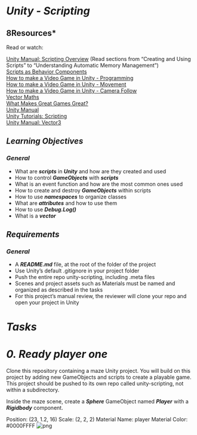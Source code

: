 # ***Unity - Scripting***
## **8Resources***
Read or watch:

[Unity Manual: Scripting Overview](https://docs.unity3d.com/Manual/ScriptingConcepts.html) (Read sections from “Creating and Using Scripts” to “Understanding Automatic Memory Management”)\
[Scripts as Behavior Components](https://learn.unity.com/tutorial/scripts-as-behaviour-components)\
[How to make a Video Game in Unity - Programming](https://www.youtube.com/watch?v=9ZEu_I-ido4&feature=youtu.be)\
[How to make a Video Game in Unity - Movement](https://www.youtube.com/watch?v=Au8oX5pu5u4)\
[How to make a Video Game in Unity - Camera Follow](https://www.youtube.com/watch?v=HVB6UVcb3f8)\
[Vector Maths](https://learn.unity.com/tutorial/vector-maths)\
[What Makes Great Games Great?](https://www.youtube.com/watch?v=aC3c_pcWwIQ)\
[Unity Manual](https://docs.unity3d.com/Manual/index.html)\
[Unity Tutorials: Scripting](https://learn.unity.com/course/beginner-scripting)\
[Unity Manual: Vector3](https://docs.unity3d.com/ScriptReference/Vector3.html)

## ***Learning Objectives***
### ***General***
- What are ***scripts*** in ***Unity*** and how are they created and used
- How to control ***GameObjects*** with ***scripts***
- What is an event function and how are the most common ones used
- How to create and destroy ***GameObjects*** within scripts
- How to use ***namespaces*** to organize classes
- What are ***attributes*** and how to use them
- How to use ***Debug.Log()***
- What is a ***vector***

## ***Requirements***
### ***General***
- A ***README.md*** file, at the root of the folder of the project
- Use Unity’s default .gitignore in your project folder
- Push the entire repo unity-scripting, including .meta files
- Scenes and project assets such as Materials must be named and organized as described in the tasks
- For this project’s manual review, the reviewer will clone your repo and open your project in Unity

# ***Tasks***
# ***0. Ready player one***

Clone this repository containing a maze Unity project. You will build on this project by adding new GameObjects and scripts to create a playable game. This project should be pushed to its own repo called unity-scripting, not within a subdirectory.

Inside the maze scene, create a ***Sphere*** GameObject named ***Player*** with a ***Rigidbody*** component.

Position: (23, 1.2, 16)
Scale: (2, 2, 2)
Material Name: player
Material Color: #0000FFFF
![png](https://s3.eu-west-3.amazonaws.com/hbtn.intranet.project.files/holbertonschool-cs-unity/421/unity-scripting_0.png)
